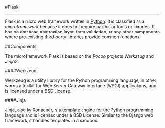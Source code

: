 #Flask
---
Flask is a micro web framework written in [Python](/wiki/python). It is classified as a _microframework_ because it does not require particular tools or libraries. It has no database abstraction layer, form validation, or any other components where pre-existing third-party libraries provide common functions.

##Components
The microframework Flask is based on the _Pocoo_ projects _Werkzeug_ and _Jinja2_.

####Werkzeug
Werkzeug is a utility library for the Python programming language, in other words a toolkit for Web Server Gateway Interface (WSGI) applications, and is licensed under a BSD License.

####Jinja
Jinja, also by Ronacher, is a template engine for the Python programming language and is licensed under a BSD License. Similar to the Django web framework, it handles templates in a sandbox.